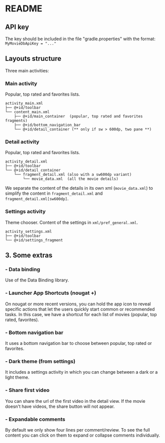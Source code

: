 # README

## API key
The key should be included in the file "gradle.properties" with the format:  
`MyMovieDbApiKey = "..."`

## Layouts structure
Three main activities:

### Main activity 
Popular, top rated and favorites lists.

```
activity_main.xml
├── @+id/toolbar
└── content_main.xml
    ├── @+id/main_container  (popular, top rated and favorites fragments)
    ├── @+id/bottom_navigation_bar
    └── @+id/detail_container (** only if sw > 600dp, two pane **)
```

### Detail activity 
Popular, top rated and favorites lists.

```
activity_detail.xml
├── @+id/toolbar
└── @+id/detail_container
    └── fragment_detail.xml (also with a sw600dp variant)
        └── movie_data.xml  (all the movie details)
```

We separate the content of the details in its own xml (`movie_data.xml`) to simplify the content in `fragment_detail.xml` and `fragment_detail.xml[sw600dp]`.

### Settings activity 
Theme chooser. Content of the settings in `xml/pref_general.xml`.

```
activity_settings.xml
├── @+id/toolbar
└── @+id/settings_fragment
```

## 3. Some extras

### - Data binding
Use of the Data Binding library.

### - Launcher App Shortcuts (nougat +)
On nougat or more recent versions, you can hold the app icon to reveal specific actions that let the users quickly start common or recommended tasks. In this case, we have a shortcut for each list of movies (popular, top rated, favorites).

### - Bottom navigation bar
It uses a bottom navigation bar to choose between popular, top rated or favorites.

### - Dark theme (from settings)
It includes a settings activity in which you can change between a dark or a light theme.

### - Share first video
You can share the url of the first video in the detail view. If the movie doesn't have videos, the share button will not appear.

### - Expandable comments
By default we only show four lines per comment/review. To see the full content you can click on them to expand or collapse comments individually.
